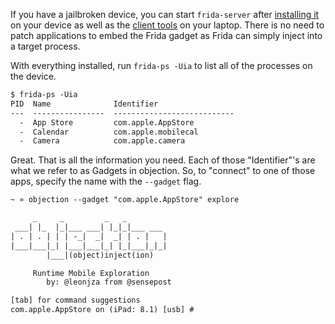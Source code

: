 If you have a jailbroken device, you can start `frida-server` after [installing it](https://www.frida.re/docs/ios/#with-jailbreak) on your device as well as the [client tools](https://www.frida.re/docs/installation/) on your laptop. There is no need to patch applications to embed the Frida gadget as Frida can simply inject into a target process.

With everything installed, run `frida-ps -Uia` to list all of the processes on the device.

```txt
$ frida-ps -Uia
PID  Name              Identifier
---  ----------------  ---------------------------
  -  App Store         com.apple.AppStore
  -  Calendar          com.apple.mobilecal
  -  Camera            com.apple.camera
```

Great. That is all the information you need. Each of those "Identifier"'s are what we refer to as Gadgets in objection. So, to "connect" to one of those apps, specify the name with the `--gadget` flag.

```txt
~ » objection --gadget "com.apple.AppStore" explore

     _     _         _   _
 ___| |_  |_|___ ___| |_|_|___ ___
| . | . | | | -_|  _|  _| | . |   |
|___|___|_| |___|___|_| |_|___|_|_|
        |___|(object)inject(ion)

     Runtime Mobile Exploration
        by: @leonjza from @sensepost

[tab] for command suggestions
com.apple.AppStore on (iPad: 8.1) [usb] #
```